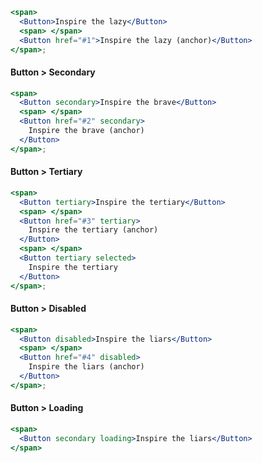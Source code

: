 ```jsx
<span>
  <Button>Inspire the lazy</Button>
  <span> </span>
  <Button href="#1">Inspire the lazy (anchor)</Button>
</span>;
```

#### Button > Secondary

```jsx
<span>
  <Button secondary>Inspire the brave</Button>
  <span> </span>
  <Button href="#2" secondary>
    Inspire the brave (anchor)
  </Button>
</span>;
```

#### Button > Tertiary

```jsx
<span>
  <Button tertiary>Inspire the tertiary</Button>
  <span> </span>
  <Button href="#3" tertiary>
    Inspire the tertiary (anchor)
  </Button>
  <span> </span>
  <Button tertiary selected>
    Inspire the tertiary
  </Button>
</span>;
```

#### Button > Disabled

```jsx
<span>
  <Button disabled>Inspire the liars</Button>
  <span> </span>
  <Button href="#4" disabled>
    Inspire the liars (anchor)
  </Button>
</span>;
```


#### Button > Loading

```jsx
<span>
  <Button secondary loading>Inspire the liars</Button>
</span>
```
